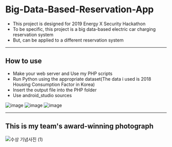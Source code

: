 # Big-Data-Based-Reservation-App

- This project is designed for 2019 Energy X Security Hackathon
- To be specific, this project is a big data-based electric car charging reservation system
- But, can be applied to a different reservation system

--------------------------------------------------------------------------------------------------------

## How to use

- Make your web server and Use my PHP scripts
- Run Python using the appropriate dataset(The data i used is 2018 Housing Consumption Factor in Korea)
- Insert the output file into the PHP folder
- Use android_studio sources

![image](https://user-images.githubusercontent.com/53115254/93078314-3f58dd00-f6c5-11ea-91fb-7b1747a1d405.png)
![image](https://user-images.githubusercontent.com/53115254/93078352-50095300-f6c5-11ea-9e66-4f32dacaf1a0.png)
![image](https://user-images.githubusercontent.com/53115254/93078577-b1c9bd00-f6c5-11ea-91ba-8297ae386d6f.png)

---------------------------------------------------------------------------------------------------------

## This is my team's award-winning photograph

![수상 기념사진 (1)](https://user-images.githubusercontent.com/53115254/93078678-dde53e00-f6c5-11ea-8cf3-6eff159fe79d.jpg)



